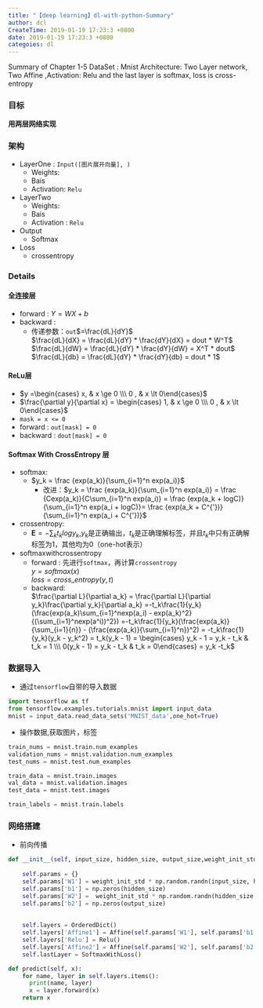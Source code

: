 ```yaml
---
title: "【deep learning】dl-with-python-Summary"
author: dcl
CreateTime: 2019-01-19 17:23:3 +0800
date: 2019-01-19 17:23:3 +0800
categoies: dl
---
```


Summary of Chapter 1-5
DataSet : Mnist
Architecture: Two Layer network, Two Affine ,Activation: Relu and the last layer is softmax, loss is cross-entropy
<!--more-->

### 目标
<b>用两层网络实现</b>
### 架构
- LayerOne    :   `Input([图片展开向量], )`<br>
    - Weights: 
    - Bais
    - Activation: `Relu`<br>
- LayerTwo
    - Weights: 
    - Bais
    - Activation : `Relu`
- Output
    - Softmax
- Loss
    - crossentropy
### Details
#### 全连接层
- forward : $Y = WX + b$
- backward : 
    - 传递参数：`out`$=\frac{dL}{dY}$<br>
$\frac{dL}{dX} = \frac{dL}{dY} * \frac{dY}{dX} = dout * W^T$<br>
$\frac{dL}{dW} = \frac{dL}{dY} * \frac{dY}{dW} = X^T * dout$<br>
$\frac{dL}{db} = \frac{dL}{dY} * \frac{dY}{db} = dout * 1$<br>
#### ReLu层
- $y =\begin{cases} x, & x \ge 0 \\\ 0 , & x \lt 0\end{cases}$
- $\frac{\partial y}{\partial x} = \begin{cases} 1, & x \ge 0 \\\ 0 , & x \lt 0\end{cases}$
- `mask = x <= 0` 
- forward : `out[mask] = 0`
- backward : `dout[mask] = 0`

#### Softmax With CrossEntropy 层
- softmax:
    - $y_k = \frac {exp(a_k)}{\sum_{i=1}^n exp(a_i)}$
        - 改进：$y_k = \frac {exp(a_k)}{\sum_{i=1}^n exp(a_i)} = \frac {Cexp(a_k)}{C\sum_{i=1}^n exp(a_i)} = \frac {exp(a_k + logC)}{\sum_{i=1}^n exp(a_i + logC)}= \frac {exp(a_k + C^{'})}{\sum_{i=1}^n exp(a_i + C^{'})}$
- crossentropy:
    - $\mathbf E = -\sum_kt_klogy_k$,$y_k$是正确输出，$t_k$是正确理解标签，并且$t_k$中只有正确解标签为1，其他均为0（one-hot表示）
- softmaxwithcrossentropy
    - forward : 先进行`softmax`，再计算`crossentropy`<br>
    $y = softmax(x)$<br>
    $loss = cross\_entropy(y, t)$
    - backward: <br>
        $\frac{\partial L}{\partial a_k} = \frac{\partial L}{\partial y_k}\frac{\partial y_k}{\partial a_k} =-t_k\frac{1}{y_k}(\frac{exp(a_k)\sum_{i=1}^nexp(a_i) - exp(a_k)^2}{(\sum_{i=1}^nexp(a^i))^2}) =-t_k\frac{1}{y_k}(\frac{exp(a_k)}{\sum_{i=1}{n}} - (\frac{exp(a_k)}{\sum_{i=1}^n})^2) = -t_k\frac{1}{y_k}(y_k - y_k^2) = t_k(y_k - 1) = \begin{cases} y_k - 1 = y_k - t_k & t_k = 1 \\\ 0(y_k - 1) = y_k - t_k & t_k = 0\end{cases} = y_k -t_k$

### 数据导入
- 通过`tensorflow`自带的导入数据

```python
import tensorflow as tf
from tensorflow.examples.tutorials.mnist import input_data
mnist = input_data.read_data_sets('MNIST_data',one_hot=True)
```
- 操作数据,获取图片，标签

```python
train_nums = mnist.train.num_examples
validation_nums = mnist.validation.num_examples
test_nums = mnist.test.num_examples

train_data = mnist.train.images
val_data = mnist.validation.images
test_data = mnist.test.images

train_labels = mnist.train.labels
```

### 网络搭建
- 前向传播

```python
def __init__(self, input_size, hidden_size, output_size,weight_init_std=0.01):
    
    self.params = {}
    self.params['W1'] = weight_init_std * np.random.randn(input_size, hidden_size)
    self.params['b1'] = np.zeros(hidden_size)
    self.params['W2'] =  weight_init_std * np.random.randn(hidden_size, output_size)
    self.params['b2'] = np.zeros(output_size)
    
    
    self.layers = OrderedDict()
    self.layers['Affine1'] = Affine(self.params['W1'], self.params['b1'])
    self.layers['Relu'] = Relu()
    self.layers['Affine2'] = Affine(self.params['W2'], self.params['b2'])
    self.lastLayer = SoftmaxWithLoss()

def predict(self, x):
    for name, layer in self.layers.items():
      print(name, layer)
      x = layer.forward(x)
    return x
```